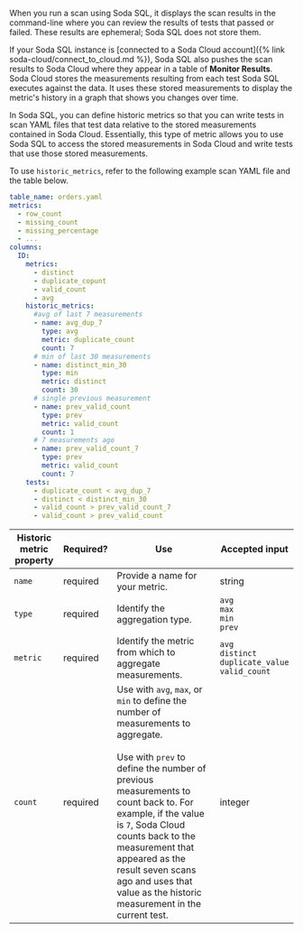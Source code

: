 When you run a scan using Soda SQL, it displays the scan results in the command-line where you can review the results of tests that passed or failed. These results are ephemeral; Soda SQL does not store them. 

If your Soda SQL instance is [connected to a Soda Cloud account]({% link soda-cloud/connect_to_cloud.md %}), Soda SQL also pushes the scan results to Soda Cloud where they appear in a table of **Monitor Results**. Soda Cloud stores the measurements resulting from each test Soda SQL executes against the data. It uses these stored measurements to display the metric's history in a graph that shows you changes over time.

In Soda SQL, you can define historic metrics so that you can write tests in scan YAML files that test data relative to the stored measurements contained in Soda Cloud. Essentially, this type of metric allows you to use Soda SQL to access the stored measurements in Soda Cloud and write tests that use those stored measurements. 

To use `historic_metrics`, refer to the following example scan YAML file and the table below.

```yaml
table_name: orders.yaml
metrics:
  - row_count
  - missing_count
  - missing_percentage
  - ...
columns:
  ID:
    metrics:
      - distinct
      - duplicate_copunt
      - valid_count
      - avg
    historic_metrics:
      #avg of last 7 measurements
      - name: avg_dup_7
        type: avg
        metric: duplicate_count
        count: 7
      # min of last 30 measurements
      - name: distinct_min_30
        type: min
        metric: distinct
        count: 30
      # single previous measurement
      - name: prev_valid_count
        type: prev
        metric: valid_count
        count: 1
      # 7 measurements ago
      - name: prev_valid_count_7
        type: prev
        metric: valid_count
        count: 7
    tests:
      - duplicate_count < avg_dup_7
      - distinct < distinct_min_30
      - valid_count > prev_valid_count_7
      - valid_count > prev_valid_count
```

| Historic metric property | Required? | Use                                                 | Accepted input |
| ------------------------ | --------- |---------------------------------------------------- | ----------------|
| `name`                   | required  | Provide a name for your metric. | string        | 
| `type`                   | required  | Identify the aggregation type.                      | `avg` <br /> `max` <br /> `min` <br /> `prev` |
| `metric`                 | required  | Identify the metric from which to aggregate measurements. | `avg` <br /> `distinct` <br /> `duplicate_value` <br /> `valid_count` |
| `count`                  | required  | Use with `avg`, `max`, or `min` to define the number of measurements to aggregate. <br /> <br /> Use with `prev` to define the number of previous measurements to count back to. For example, if the value is `7`, Soda Cloud counts back to the measurement that appeared as the result seven scans ago and uses that value as the historic measurement in the current test.| integer |